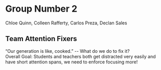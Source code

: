 # Group Number 2
Chloe Quinn, Colleen Rafferty, Carlos Preza, Declan Sales

## Team Attention Fixers
“Our generation is like, cooked.” -- 
What do we do to fix it?<br>
Overall Goal: Students and teachers both get distracted very easily and have short attention spans, we need to enforce focusing more!
